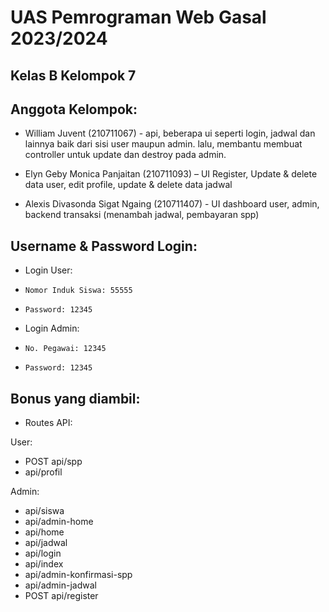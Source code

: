 # UAS Pemrograman Web Gasal 2023/2024

## Kelas B Kelompok 7

## Anggota Kelompok:
- William Juvent (210711067) - api, beberapa ui seperti login, jadwal dan lainnya baik dari sisi user maupun admin. lalu, membantu membuat controller untuk update dan destroy pada admin.

- Elyn Geby Monica Panjaitan (210711093) – UI Register, Update & delete data user, edit profile, update & delete data jadwal
  
- Alexis Divasonda Sigat Ngaing (210711407) - UI dashboard user, admin, backend transaksi (menambah jadwal, pembayaran spp)

## Username & Password Login:
- Login User:
-     Nomor Induk Siswa: 55555
-     Password: 12345

- Login Admin:
-     No. Pegawai: 12345
-     Password: 12345

## Bonus yang diambil:
- Routes API:

User:
- POST api/spp
- api/profil

Admin:
- api/siswa
- api/admin-home
- api/home
- api/jadwal
- api/login
- api/index
- api/admin-konfirmasi-spp
- api/admin-jadwal
- POST api/register

